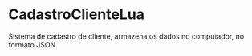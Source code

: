 # CadastroClienteLua
Sistema de cadastro de cliente, armazena os dados no computador, no formato JSON
